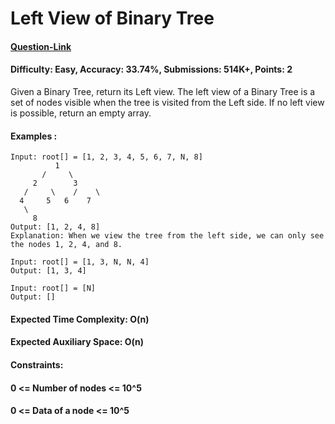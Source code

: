 # Left View of Binary Tree
#### [Question-Link](https://www.geeksforgeeks.org/problems/left-view-of-binary-tree/1)
#### Difficulty: Easy, Accuracy: 33.74%, Submissions: 514K+, Points: 2

Given a Binary Tree, return its Left view. The left view of a Binary Tree is a set of nodes visible when the tree is visited from the Left side. If no left view is possible, return an empty array.

#### Examples :
```
Input: root[] = [1, 2, 3, 4, 5, 6, 7, N, 8]
          1
       /     \
     2        3
   /     \    /    \
  4     5   6    7
   \
     8   
Output: [1, 2, 4, 8]
Explanation: When we view the tree from the left side, we can only see the nodes 1, 2, 4, and 8.
```
```
Input: root[] = [1, 3, N, N, 4]
Output: [1, 3, 4]
```
```
Input: root[] = [N]
Output: []
```
#### Expected Time Complexity: O(n)
#### Expected Auxiliary Space: O(n)

#### Constraints:
#### 0 <= Number of nodes <= 10^5
#### 0 <= Data of a node <= 10^5
